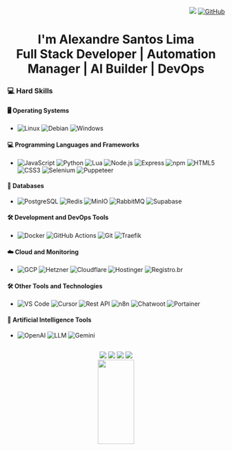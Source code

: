 <div align="right">
  
![](https://komarev.com/ghpvc/?username=Alexandre-Santos-Lima&color=006bed)
[![GitHub](https://img.shields.io/github/followers/Alexandre-Santos-Lima?label=follow&style=social)](https://github.com/Alexandre-Santos-Lima)
</div>
<div align="center">
  
# I'm Alexandre Santos Lima  <br> Full Stack Developer | Automation Manager | AI Builder | DevOps
</div>

### 💻 Hard Skills

#### 🖥️ Operating Systems
- ![Linux](https://img.shields.io/badge/-Linux-333333?style=plastic&logo=linux&logoColor=white) ![Debian](https://img.shields.io/badge/-Debian-333333?style=plastic&logo=debian&logoColor=red) ![Windows](https://img.shields.io/badge/Windows-333333?style=plastic&logo=windows&logoColor=0078D6) 

#### 💻 Programming Languages ​​and Frameworks
- ![JavaScript](https://img.shields.io/badge/-JavaScript-333333?style=plastic&logo=javascript) ![Python](https://img.shields.io/badge/Python-333333?style=plastic&logo=python) ![Lua](https://img.shields.io/badge/-Lua-333333?style=plastic&logo=lua&logoColor=blue) ![Node.js](https://img.shields.io/badge/-Node.js-333333?style=plastic&logo=node.js) ![Express](https://img.shields.io/badge/-Express-333333?style=plastic&logo=express) ![npm](https://img.shields.io/badge/-npm-333333?style=plastic&logo=npm&logoColor=red) ![HTML5](https://img.shields.io/badge/-HTML5-333333?style=plastic&logo=HTML5) ![CSS3](https://img.shields.io/badge/CSS-333333?style=plastic&logo=css3&logoColor=1572B6) ![Selenium](https://img.shields.io/badge/-Selenium-333333?style=plastic&logo=selenium) ![Puppeteer](https://img.shields.io/badge/-Puppeteer-333333?style=plastic&logo=puppeteer)

#### 💾 Databases
- ![PostgreSQL](https://img.shields.io/badge/-PostgreSQL-333333?style=plastic&logo=postgresql) ![Redis](https://img.shields.io/badge/-Redis-333333?style=plastic&logo=redis) ![MinIO](https://img.shields.io/badge/MinIO-333333?style=plastic&logo=minio&logoColor=F44F00) ![RabbitMQ](https://img.shields.io/badge/RabbitMQ-333333?style=plastic&logo=rabbitmq&logoColor=FF6600) ![Supabase](https://img.shields.io/badge/-Supabase-333333?style=plastic&logo=supabase)

#### 🛠️ Development and DevOps Tools
- ![Docker](https://img.shields.io/badge/-Docker-333333?style=plastic&logo=docker) ![GitHub Actions](https://img.shields.io/badge/-GitHub_Actions-333333?style=plastic&logo=github-actions) ![Git](https://img.shields.io/badge/-Git-333333?style=plastic&logo=git) ![Traefik](https://img.shields.io/badge/-Traefik-333333?style=plastic&logo=traefik)

#### ☁️ Cloud and Monitoring
- ![GCP](https://img.shields.io/badge/-GCP-333333?style=plastic&logo=google-cloud) ![Hetzner](https://img.shields.io/badge/-Hetzner-333333?style=plastic&logo=hetzner&logoColor=red) ![Cloudflare](https://img.shields.io/badge/-Cloudflare-333333?style=plastic&logo=cloudflare) ![Hostinger](https://img.shields.io/badge/Hostinger-333333?style=plastic&logo=hostinger&logoColor=#674CC4) ![Registro.br](https://img.shields.io/badge/Registro.br-333333?style=plastic&logo=registrodotbr&logoColor=white)

#### 🛠 Other Tools and Technologies
- ![VS Code](https://img.shields.io/badge/-VS%20Code-333333?style=plastic&logo=visualstudiocode) ![Cursor](https://img.shields.io/badge/-Cursor-333333?style=plastic&logo=cursor) ![Rest API](https://img.shields.io/badge/-Rest_API-333333?style=plastic) ![n8n](https://img.shields.io/badge/n8n-333333?style=plastic&logo=n8n&logoColor=red) ![Chatwoot](https://img.shields.io/badge/Chatwoot-333333?style=plastic&logo=chatwoot&logoColor=#00A79D) ![Portainer](https://img.shields.io/badge/Portainer-333333?style=plastic&logo=portainer&logoColor=0078D6)

#### 🤖 Artificial Intelligence Tools
- ![OpenAI](https://img.shields.io/badge/-OpenAI-333333?style=plastic&logo=openai) ![LLM](https://img.shields.io/badge/-LLM-333333?style=plastic&logo=llm) ![Gemini](https://img.shields.io/badge/Gemini-333333?style=plastic&logo=google&logoColor=white)

##
 
<div align="center"> 
  <a href = "https://www.instagram.com/alexandreslima.oficial/">            <img src="https://img.shields.io/badge/-Instagram-%23E4405F?style=for-the-badge&logo=instagram&logoColor=white"></a>
  <a href = "mailto:contatosantos12ddt@gmail.com">                          <img src="https://img.shields.io/badge/-Gmail-%23333?style=for-the-badge&logo=gmail&logoColor=white"></a>
  <a href = "https://www.linkedin.com/in/alexandreslima-oficial/">          <img src="https://img.shields.io/badge/-LinkedIn-%230077B5?style=for-the-badge&logo=linkedin&logoColor=white"></a>
  <a href = "https://api.whatsapp.com/send?phone=5595984028327">            <img src="https://img.shields.io/badge/whatsapp-whatsapp?style=for-the-badge&logo=whatsapp&logoColor=white"></a>
</div>

<div align="center">  
  <img width="41%" height="195px" src="https://github-readme-stats.vercel.app/api/top-langs/?username=Alexandre-Santos-Lima&layout=compact&hide_border=true&title_color=00bfbf&text_color=00bfbf&bg_color=0d1117&hide=assembly,c%2b%2b,cmake,css,html,jupyter%20notebook,vhdl&exclude_repo=dotfiles" />
</div>
